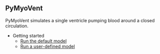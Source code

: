 ## PyMyoVent

PyMyoVent simulates a single ventricle pumping blood around a closed circulation.

+ Getting started
  + [Run the default model](pages/getting_started/demo_1/demo_1.html)
  + [Run a user-defined model](pages/getting_started/demo_2/demo_2.html)

